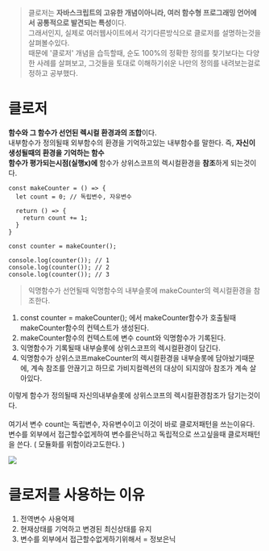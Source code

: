 > 클로저는 **자바스크립트의 고유한 개념이아니라, 여러 함수형 프로그래밍 언어에서 공통적으로 발견되는 특성**이다.<br/>
> 그래서인지, 실제로 여러웹사이트에서 각기다른방식으로 클로저를 설명하는것을 살펴볼수있다.<br/>
> 때문에 '클로저' 개념을 습득할때, 순도 100%의 정확한 정의를 찾기보다는 다양한 사례를 살펴보고, 그것들을 토대로 이해하기쉬운 나만의 정의를 내려보는걸로 정하고 공부했다.


# 클로저
**함수와 그 함수가 선언된 렉시컬 환경과의 조합**이다.<br/>
내부함수가 정의될때 외부함수의 환경을 기억하고있는 내부함수를 말한다. 즉, **자신이 생성될때의 환경을 기억하는 함수**<br/>
**함수가 평가되는시점(실행x)에** 함수가 상위스코프의 렉시컬환경을 **참조**하게 되는것이다.

```
const makeCounter = () => {
  let count = 0; // 독립변수, 자유변수

  return () => {
    return count += 1;
  }
}

const counter = makeCounter();

console.log(counter()); // 1
console.log(counter()); // 2
console.log(counter()); // 3
```
> 익명함수가 선언될때 익명함수의 내부슬롯에 makeCounter의 렉시컬환경을 참조한다.


1. const counter = makeCounter(); 에서 makeCounter함수가 호출될때 makeCounter함수의 컨텍스트가 생성된다.
2. makeCounter함수의 컨텍스트에 변수 count와 익명함수가 기록된다.
3. 익명함수가 기록될때 내부슬롯에 상위스코프의 렉시컬환경이 담긴다.
4. 익명함수가 상위스코프makeCounter의 렉시컬환경을 내부슬롯에 담아놨기때문에, 계속 참조를 안끊기고 하므로 가비지컬렉션의 대상이 되지않아 참조가 계속 살아있다.

이렇게 함수가 정의될때 자신의내부슬롯에 상위스코프의 렉시컬환경참조가 담기는것이다.<br/>
<br/>
여기서 변수 count는 독립변수, 자유변수이고 이것이 바로 클로저패턴을 쓰는이유다.<br/>
변수를 외부에서 접근할수없게하여 변수를은닉하고 독립적으로 쓰고싶을때 클로저패턴을 쓴다. ( 모듈화를 위함이라고도한다. )<br/>

<img src="https://velog.velcdn.com/images%2F5o_hyun%2Fpost%2F4a81985c-b4d7-4659-be21-b8c940c66299%2Fimage.png" />

# 클로저를 사용하는 이유 

1. 전역변수 사용억제
2. 현재상태를 기억하고 변경된 최신상태를 유지
3. 변수를 외부에서 접근할수없게하기위해서 = 정보은닉 
